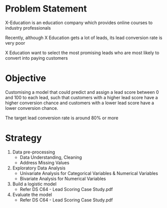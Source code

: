 # Problem Statement

X-Education is an education company which provides online courses to industry professionals

Recently, although X Education gets a lot of leads, its lead conversion rate is very poor

X Education want to select the most promising leads who are most likely to convert into paying customers

# Objective

Customising a model that could predict and assign a lead score between 0 and 100 to each lead, such that customers with a higher lead score have a higher conversion chance and customers with a lower lead score have a lower conversion chance.

The target lead conversion rate is around 80% or more

# Strategy

1. Data pre-processing
	- Data Understanding, Cleaning
	- Address Missing Values
2. Exploratory Data Analysis
	- Univariate Analysis for Categorical Variables & Numerical Variables
	- Bivariate Analysis for Numerical Variables
3. Build a logistic model
	- Refer DS C64 - Lead Scoring Case Study.pdf
4. Evaluate the model
	- Refer DS C64 - Lead Scoring Case Study.pdf






